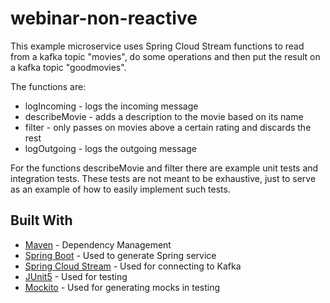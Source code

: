 webinar-non-reactive
=============
This example microservice uses Spring Cloud Stream functions to read from a kafka topic "movies", do some operations and then put the result on a kafka topic "goodmovies".

The functions are:
* logIncoming - logs the incoming message
* describeMovie - adds a description to the movie based on its name
* filter - only passes on movies above a certain rating and discards the rest
* logOutgoing - logs the outgoing message

For the functions describeMovie and filter there are example unit tests and integration tests. These tests are not meant to be exhaustive, just to serve as an example of how to easily implement such tests.


## Built With

* [Maven](https://maven.apache.org/) - Dependency Management
* [Spring Boot](https://start.spring.io) - Used to generate Spring service
* [Spring Cloud Stream](https://spring.io/projects/spring-cloud-stream) - Used for connecting to Kafka
* [JUnit5](https://junit.org/junit5/) - Used for testing
* [Mockito](https://site.mockito.org) - Used for generating mocks in testing
